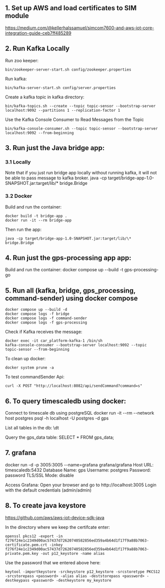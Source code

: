 
## 1. Set up AWS and load certificates to SIM module
https://medium.com/@kellerhalssamuel/simcom7600-and-aws-iot-core-integration-guide-ceb7ff485289


## 2. Run Kafka Locally
Run zoo keeper:
```
bin/zookeeper-server-start.sh config/zookeeper.properties
```

Run kafka:
```
bin/kafka-server-start.sh config/server.properties
```

Create a kafka topic in kafka directory:
```
bin/kafka-topics.sh --create --topic topic-sensor --bootstrap-server localhost:9092 --partitions 1 --replication-factor 1
```

Use the Kafka Console Consumer to Read Messages from the Topic
```
bin/kafka-console-consumer.sh --topic topic-sensor --bootstrap-server localhost:9092 --from-beginning
```

## 3. Run just the Java bridge app:
### 3.1 Locally
Note that if you just run bridge app locally without running kafka,
it will not be able to pass message to kafka broker.
java -cp target/bridge-app-1.0-SNAPSHOT.jar:target/lib/\* bridge.Bridge

### 3.2 Docker 
Build and run the container:
```
docker build -t bridge-app .
docker run -it --rm bridge-app
```

Then run the app:
```
java -cp target/bridge-app-1.0-SNAPSHOT.jar:target/lib/\* bridge.Bridge
```

## 4. Run just the gps-processing app app:
Build and run the container:
docker compose up --build -t gps-processing-go

## 5. Run all (kafka, bridge, gps_processing, command-sender) using docker compose
```
docker compose up --build -d
docker compose logs -f bridge
docker compose logs -f command-sender
docker compose logs -f gps-processing
```

Check if Kafka receives the message:
```
docker exec -it car_platform-kafka-1 /bin/sh
kafka-console-consumer --bootstrap-server localhost:9092 --topic topic-sensor --from-beginning
```

To clean up docker:
```
docker system prune -a
```

To test commandSender Api:
```
curl -X POST "http://localhost:8082/api/sendCommand?command=s"
```

## 6. To query timescaledb using docker:
Connect to timescale db using postgreSQL
docker run -it --rm --network host postgres psql -h localhost -U postgres -d gps

List all tables in the db:
\dt

Query the gps_data table:
SELECT * FROM gps_data;

## 7. grafana
docker run -d -p 3005:3005 --name=grafana grafana/grafana
Host URL: timescaledb:5432
Database Name: gps
Username: postgres
Password: password
TLS/SSL Mode: disable

Access Grafana:
Open your browser and go to http://localhost:3005
Login with the default credentials (admin/admin)
## 8. To create java keystore
https://github.com/aws/aws-iot-device-sdk-java

In the directory where we keep the certifcate enter:
```
openssl pkcs12 -export -in f276f24e1c2349d00ac57437d72620740582856ed359a4b64d1f17f9a88b7063-certificate.pem.crt -inkey f276f24e1c2349d00ac57437d72620740582856ed359a4b64d1f17f9a88b7063-private.pem.key -out p12_keystore -name alias
```

Use the password that we entered above here:
```
keytool -importkeystore -srckeystore p12_keystore -srcstoretype PKCS12 -srcstorepass <password> -alias alias -deststorepass <password> -destkeypass <password> -destkeystore my_keystore
```




